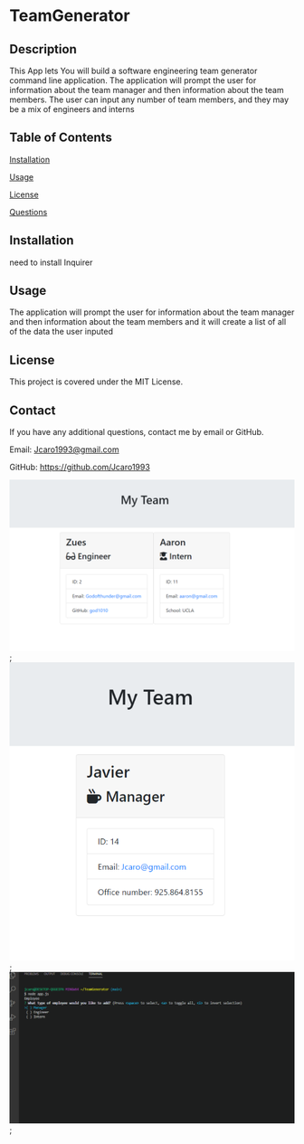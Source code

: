 # TeamGenerator
## Description
This App lets You will build a software engineering team generator command line application. The application will prompt the user for information about the team manager and then information about the team members. The user can input any number of team members, and they may be a mix of engineers and interns
## Table of Contents
[Installation](#Installation)

[Usage](#Usage)

[License](#License)

[Questions](#Questions)
## Installation
need to install Inquirer 
## Usage
The application will prompt the user for information about the team manager and then information about the team members and it will create a list of all of the data the user inputed 
## License
This project is covered under the MIT License.
## Contact
If you have any additional questions, contact me by email or GitHub.

Email: Jcaro1993@gmail.com

GitHub: https://github.com/Jcaro1993

![Screen shot of my team ](myteam.PNG);
![Screen shot of the manager](manager.PNG);
![Video](video.gif);
